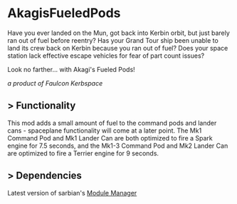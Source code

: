 # AkagisFueledPods

Have you ever landed on the Mun, got back into Kerbin orbit, but just barely ran out of fuel before reentry?
Has your Grand Tour ship been unable to land its crew back on Kerbin because you ran out of fuel?
Does your space station lack effective escape vehicles for fear of part count issues?

Look no farther... with Akagi's Fueled Pods!

_a product of Faulcon Kerbspace_

## > Functionality

This mod adds a small amount of fuel to the command pods and lander cans - spaceplane functionality will come at a later point. The Mk1 Command Pod and Mk1 Lander Can are both optimized to fire a Spark engine for 7.5 seconds, and the Mk1-3 Command Pod and Mk2 Lander Can are optimized to fire a Terrier engine for 9 seconds.

## > Dependencies

Latest version of sarbian's [Module Manager](https://github.com/sarbian/ModuleManager)
